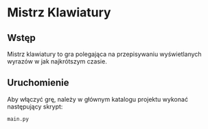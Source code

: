 # Mistrz Klawiatury

## Wstęp

Mistrz klawiatury to gra polegająca na przepisywaniu wyświetlanych wyrazów w jak najkrótszym czasie.

## Uruchomienie

Aby włączyć grę, należy w głównym katalogu projektu wykonać następujący skrypt:

```bash
main.py
```
